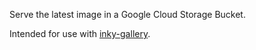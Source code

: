Serve the latest image in a Google Cloud Storage Bucket.

Intended for use with [inky-gallery](https://github.com/asssaf/inky-gallery).
